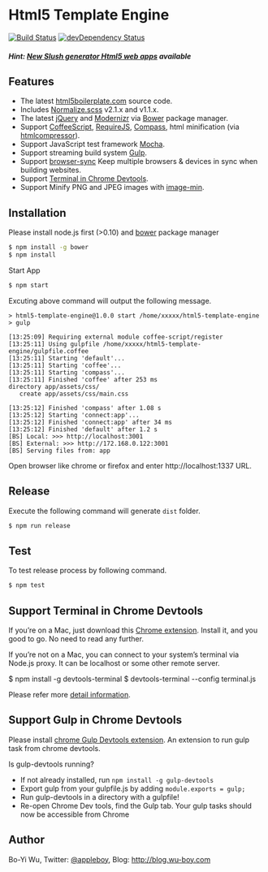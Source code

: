 # Html5 Template Engine

[![Build Status](https://travis-ci.org/appleboy/html5-template-engine.png)](http://travis-ci.org/appleboy/html5-template-engine) [![devDependency Status](https://david-dm.org/appleboy/html5-template-engine/dev-status.svg)](https://david-dm.org/appleboy/html5-template-engine#info=devDependencies)

##### Hint: [New Slush generator Html5 web apps](https://github.com/appleboy/slush-html5-template) available

## Features

* The latest [html5boilerplate.com](http://html5boilerplate.com/) source code.
* Includes [Normalize.scss](https://github.com/appleboy/normalize.scss) v2.1.x and v1.1.x.
* The latest [jQuery](http://jquery.com/) and [Modernizr](http://modernizr.com/) via [Bower](http://bower.io/) package manager.
* Support [CoffeeScript](http://coffeescript.org/), [RequireJS](http://requirejs.org/), [Compass](http://compass-style.org/), html minification (via [htmlcompressor](http://code.google.com/p/htmlcompressor/)).
* Support JavaScript test framework [Mocha](http://mochajs.org/).
* Support streaming build system [Gulp](http://gulpjs.com/).
* Support [browser-sync](http://browsersync.io) Keep multiple browsers & devices in sync when building websites.
* Support [Terminal in Chrome Devtools](http://www.html5rocks.com/en/tutorials/developertools/devtools-terminal/).
* Support Minify PNG and JPEG images with [image-min](https://github.com/sindresorhus/gulp-imagemin).

## Installation

Please install node.js first (>0.10) and [bower](http://bower.io/) package manager

```bash
$ npm install -g bower
$ npm install
```

Start App

```bash
$ npm start
```

Excuting above command will output the following message.

```
> html5-template-engine@1.0.0 start /home/xxxxx/html5-template-engine
> gulp

[13:25:09] Requiring external module coffee-script/register
[13:25:11] Using gulpfile /home/xxxxx/html5-template-engine/gulpfile.coffee
[13:25:11] Starting 'default'...
[13:25:11] Starting 'coffee'...
[13:25:11] Starting 'compass'...
[13:25:11] Finished 'coffee' after 253 ms
directory app/assets/css/
   create app/assets/css/main.css

[13:25:12] Finished 'compass' after 1.08 s
[13:25:12] Starting 'connect:app'...
[13:25:12] Finished 'connect:app' after 34 ms
[13:25:12] Finished 'default' after 1.2 s
[BS] Local: >>> http://localhost:3001
[BS] External: >>> http://172.168.0.122:3001
[BS] Serving files from: app
```

Open browser like chrome or firefox and enter http://localhost:1337 URL.

## Release

Execute the following command will generate `dist` folder.

```bash
$ npm run release
```

## Test

To test release process by following command.

```bash
$ npm test
```

## Support Terminal in Chrome Devtools

If you’re on a Mac, just download this [Chrome extension](https://chrome.google.com/webstore/detail/leakmhneaibbdapdoienlkifomjceknl). Install it, and you good to go. No need to read any further.

If you’re not on a Mac, you can connect to your system’s terminal via Node.js proxy. It can be localhost or some other remote server.

  $ npm install -g devtools-terminal
  $ devtools-terminal --config terminal.js

Please refer more [detail information](http://www.html5rocks.com/en/tutorials/developertools/devtools-terminal/).

## Support Gulp in Chrome Devtools

Please install [chrome Gulp Devtools extension](https://chrome.google.com/webstore/detail/gulp-devtools/ojpmgjhofceebfifeajnjojpokebkkji). An extension to run gulp task from chrome devtools.

Is gulp-devtools running?

- If not already installed, run `npm install -g gulp-devtools`
- Export gulp from your gulpfile.js by adding `module.exports = gulp;`
- Run gulp-devtools in a directory with a gulpfile!
- Re-open Chrome Dev tools, find the Gulp tab. Your gulp tasks should now be accessible from Chrome

## Author

Bo-Yi Wu, Twitter: [@appleboy](http://twitter.com/appleboy "Twitter"), Blog: http://blog.wu-boy.com
